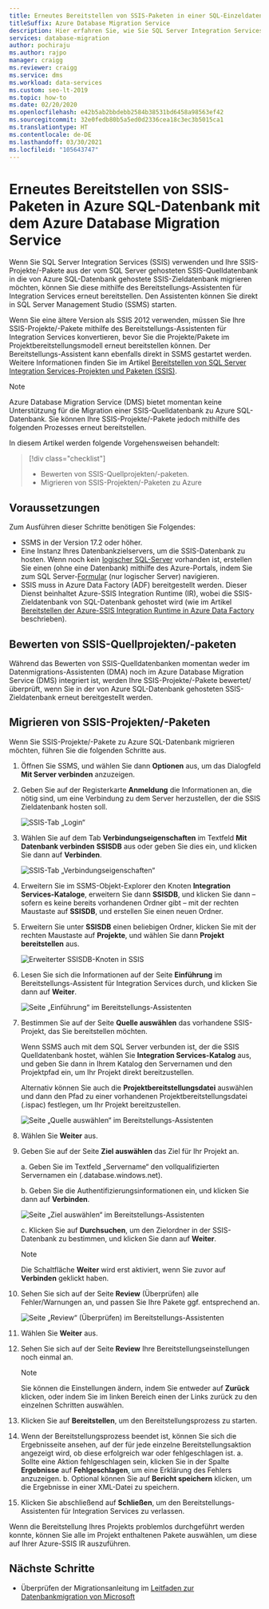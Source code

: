 ```yaml
---
title: Erneutes Bereitstellen von SSIS-Paketen in einer SQL-Einzeldatenbank
titleSuffix: Azure Database Migration Service
description: Hier erfahren Sie, wie Sie SQL Server Integration Services-Pakete und -Projekte mit dem Azure Database Migration Service und dem Datenmigrations-Assistenten zu einer Azure SQL-Einzeldatenbank migrieren.
services: database-migration
author: pochiraju
ms.author: rajpo
manager: craigg
ms.reviewer: craigg
ms.service: dms
ms.workload: data-services
ms.custom: seo-lt-2019
ms.topic: how-to
ms.date: 02/20/2020
ms.openlocfilehash: e42b5ab2bbdebb2584b38531bd6458a98563ef42
ms.sourcegitcommit: 32e0fedb80b5a5ed0d2336cea18c3ec3b5015ca1
ms.translationtype: HT
ms.contentlocale: de-DE
ms.lasthandoff: 03/30/2021
ms.locfileid: "105643747"
---
```

# <a name="redeploy-ssis-packages-to-azure-sql-database-with-azure-database-migration-service"></a>Erneutes Bereitstellen von SSIS-Paketen in Azure SQL-Datenbank mit dem Azure Database Migration Service

Wenn Sie SQL Server Integration Services (SSIS) verwenden und Ihre SSIS-Projekte/-Pakete aus der vom SQL Server gehosteten SSIS-Quelldatenbank in die von Azure SQL-Datenbank gehostete SSIS-Zieldatenbank migrieren möchten, können Sie diese mithilfe des Bereitstellungs-Assistenten für Integration Services erneut bereitstellen. Den Assistenten können Sie direkt in SQL Server Management Studio (SSMS) starten.

Wenn Sie eine ältere Version als SSIS 2012 verwenden, müssen Sie Ihre SSIS-Projekte/-Pakete mithilfe des Bereitstellungs-Assistenten für Integration Services konvertieren, bevor Sie die Projekte/Pakete im Projektbereitstellungsmodell erneut bereitstellen können. Der Bereitstellungs-Assistent kann ebenfalls direkt in SSMS gestartet werden. Weitere Informationen finden Sie im Artikel [Bereitstellen von SQL Server Integration Services-Projekten und Paketen (SSIS)](/sql/integration-services/packages/deploy-integration-services-ssis-projects-and-packages#convert).

> [!NOTE]
> Azure Database Migration Service (DMS) bietet momentan keine Unterstützung für die Migration einer SSIS-Quelldatenbank zu Azure SQL-Datenbank. Sie können Ihre SSIS-Projekte/-Pakete jedoch mithilfe des folgenden Prozesses erneut bereitstellen.

In diesem Artikel werden folgende Vorgehensweisen behandelt:
> [!div class="checklist"]
>
> * Bewerten von SSIS-Quellprojekten/-paketen.
> * Migrieren von SSIS-Projekten/-Paketen zu Azure

## <a name="prerequisites"></a>Voraussetzungen

Zum Ausführen dieser Schritte benötigen Sie Folgendes:

* SSMS in der Version 17.2 oder höher.
* Eine Instanz Ihres Datenbankzielservers, um die SSIS-Datenbank zu hosten. Wenn noch kein [logischer SQL-Server](../azure-sql/database/logical-servers.md) vorhanden ist, erstellen Sie einen (ohne eine Datenbank) mithilfe des Azure-Portals, indem Sie zum SQL Server-[Formular](https://ms.portal.azure.com/#create/Microsoft.SQLServer) (nur logischer Server) navigieren.
* SSIS muss in Azure Data Factory (ADF) bereitgestellt werden. Dieser Dienst beinhaltet Azure-SSIS Integration Runtime (IR), wobei die SSIS-Zieldatenbank von SQL-Datenbank gehostet wird (wie im Artikel [Bereitstellen der Azure-SSIS Integration Runtime in Azure Data Factory](../data-factory/tutorial-deploy-ssis-packages-azure.md) beschrieben).

## <a name="assess-source-ssis-projectspackages"></a>Bewerten von SSIS-Quellprojekten/-paketen

Während das Bewerten von SSIS-Quelldatenbanken momentan weder im Datenmigrations-Assistenten (DMA) noch im Azure Database Migration Service (DMS) integriert ist, werden Ihre SSIS-Projekte/-Pakete bewertet/überprüft, wenn Sie in der von Azure SQL-Datenbank gehosteten SSIS-Zieldatenbank erneut bereitgestellt werden.

## <a name="migrate-ssis-projectspackages"></a>Migrieren von SSIS-Projekten/-Paketen

Wenn Sie SSIS-Projekte/-Pakete zu Azure SQL-Datenbank migrieren möchten, führen Sie die folgenden Schritte aus.

1. Öffnen Sie SSMS, und wählen Sie dann **Optionen** aus, um das Dialogfeld **Mit Server verbinden** anzuzeigen.

2. Geben Sie auf der Registerkarte **Anmeldung** die Informationen an, die nötig sind, um eine Verbindung zu dem Server herzustellen, der die SSIS Zieldatenbank hosten soll.

    ![SSIS-Tab „Login“](media/how-to-migrate-ssis-packages/dms-ssis-login-tab.png)

3. Wählen Sie auf dem Tab **Verbindungseigenschaften** im Textfeld **Mit Datenbank verbinden** **SSISDB** aus oder geben Sie dies ein, und klicken Sie dann auf **Verbinden**.

    ![SSIS-Tab „Verbindungseigenschaften“](media/how-to-migrate-ssis-packages/dms-ssis-conncetion-properties-tab.png)

4. Erweitern Sie im SSMS-Objekt-Explorer den Knoten **Integration Services-Kataloge**, erweitern Sie dann **SSISDB**, und klicken Sie dann – sofern es keine bereits vorhandenen Ordner gibt – mit der rechten Maustaste auf **SSISDB**, und erstellen Sie einen neuen Ordner.

5. Erweitern Sie unter **SSISDB** einen beliebigen Ordner, klicken Sie mit der rechten Maustaste auf **Projekte**, und wählen Sie dann **Projekt bereitstellen** aus.

    ![Erweiterter SSISDB-Knoten in SSIS](media/how-to-migrate-ssis-packages/dms-ssis-ssisdb-node-expanded.png)

6. Lesen Sie sich die Informationen auf der Seite **Einführung** im Bereitstellungs-Assistent für Integration Services durch, und klicken Sie dann auf **Weiter**.

    ![Seite „Einführung“ im Bereitstellungs-Assistenten](media/how-to-migrate-ssis-packages/dms-deployment-wizard-introduction-page.png)

7. Bestimmen Sie auf der Seite **Quelle auswählen** das vorhandene SSIS-Projekt, das Sie bereitstellen möchten.

    Wenn SSMS auch mit dem SQL Server verbunden ist, der die SSIS Quelldatenbank hostet, wählen Sie **Integration Services-Katalog** aus, und geben Sie dann in Ihrem Katalog den Servernamen und den Projektpfad ein, um Ihr Projekt direkt bereitzustellen.

    Alternativ können Sie auch die **Projektbereitstellungsdatei** auswählen und dann den Pfad zu einer vorhandenen Projektbereitstellungsdatei (.ispac) festlegen, um Ihr Projekt bereitzustellen.

    ![Seite „Quelle auswählen“ im Bereitstellungs-Assistenten](media/how-to-migrate-ssis-packages/dms-deployment-wizard-select-source-page.png)
 
8. Wählen Sie **Weiter** aus.
9. Geben Sie auf der Seite **Ziel auswählen** das Ziel für Ihr Projekt an.

    a. Geben Sie im Textfeld „Servername“ den vollqualifizierten Servernamen ein (<Servername>.database.windows.net).

    b. Geben Sie die Authentifizierungsinformationen ein, und klicken Sie dann auf **Verbinden**.

    ![Seite „Ziel auswählen“ im Bereitstellungs-Assistenten](media/how-to-migrate-ssis-packages/dms-deployment-wizard-select-destination-page.png)

    c. Klicken Sie auf **Durchsuchen**, um den Zielordner in der SSIS-Datenbank zu bestimmen, und klicken Sie dann auf **Weiter**.

    > [!NOTE]
    > Die Schaltfläche **Weiter** wird erst aktiviert, wenn Sie zuvor auf **Verbinden** geklickt haben.

10. Sehen Sie sich auf der Seite **Review** (Überprüfen) alle Fehler/Warnungen an, und passen Sie Ihre Pakete ggf. entsprechend an.

    ![Seite „Review“ (Überprüfen) im Bereitstellungs-Assistenten](media/how-to-migrate-ssis-packages/dms-deployment-wizard-validate-page.png)

11. Wählen Sie **Weiter** aus.

12. Sehen Sie sich auf der Seite **Review** Ihre Bereitstellungseinstellungen noch einmal an.

    > [!NOTE]
    > Sie können die Einstellungen ändern, indem Sie entweder auf **Zurück** klicken, oder indem Sie im linken Bereich einen der Links zurück zu den einzelnen Schritten auswählen.

13. Klicken Sie auf **Bereitstellen**, um den Bereitstellungsprozess zu starten.

14. Wenn der Bereitstellungsprozess beendet ist, können Sie sich die Ergebnisseite ansehen, auf der für jede einzelne Bereitstellungsaktion angezeigt wird, ob diese erfolgreich war oder fehlgeschlagen ist.
    a. Sollte eine Aktion fehlgeschlagen sein, klicken Sie in der Spalte **Ergebnisse** auf **Fehlgeschlagen**, um eine Erklärung des Fehlers anzuzeigen.
    b. Optional können Sie auf **Bericht speichern** klicken, um die Ergebnisse in einer XML-Datei zu speichern.

15. Klicken Sie abschließend auf **Schließen**, um den Bereitstellungs-Assistenten für Integration Services zu verlassen.

Wenn die Bereitstellung Ihres Projekts problemlos durchgeführt werden konnte, können Sie alle im Projekt enthaltenen Pakete auswählen, um diese auf Ihrer Azure-SSIS IR auszuführen.

## <a name="next-steps"></a>Nächste Schritte

* Überprüfen der Migrationsanleitung im [Leitfaden zur Datenbankmigration von Microsoft](https://datamigration.microsoft.com/)